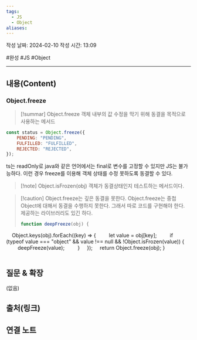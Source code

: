 ```yaml
---
tags:
  - JS
  - Object
aliases:
---
```

작성 날짜: 2024-02-10
작성 시간: 13:09

#완성 #JS #Object 

----
## 내용(Content)
### Object.freeze
>[!summar] Object.freeze
>객체 내부의 값 수정을 막기 위해 동결을 목적으로 사용하는 메서드


```js
const status = Object.freeze({
    PENDING: "PENDING",
    FULFILLED: "FULFILLED",
    REJECTED: "REJECTED",
});
```

ts는 readOnly로 java와 같은 언어에서는 final로 변수를 고정할 수 있지만 JS는 불가능하다. 이런 경우 freeze를 이용해 객체 상태를 수정 못하도록 동결할 수 있다.

>[!note] Object.isFrozen(obj)
>객체가 동결상태인지 테스트하는 메서드이다.

>[!caution] Object.freeze는 깊은 동결을 못한다.
>Object.freeze는 중첩 Object에 대해서 동결을 수행하지 못한다. 그래서 따로 코드를 구현해야 한다. 제공하는 라이브러리도 있긴 하다.
>```js
>function deepFreeze(obj) {
    Object.keys(obj).forEach((key) => {
        let value = obj[key];
        if (typeof value === "object" && value !== null && !Object.isFrozen(value)) {
            deepFreeze(value);
        }
    });
    return Object.freeze(obj);
}
>```
## 질문 & 확장

(없음)

## 출처(링크)


## 연결 노트











